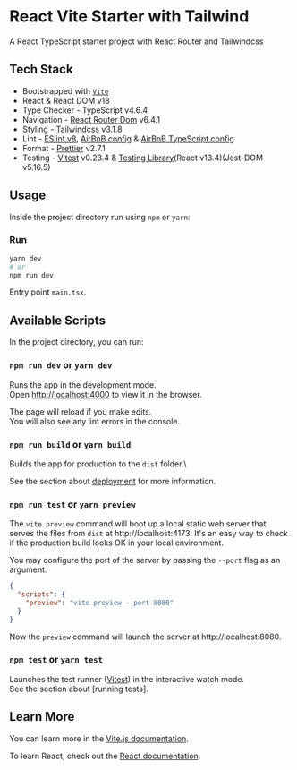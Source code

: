 # React Vite Starter with Tailwind

A React TypeScript starter project with React Router and Tailwindcss

## Tech Stack

- Bootstrapped with [`Vite`](https://vitest.dev)
- React & React DOM v18
- Type Checker - TypeScript v4.6.4
- Navigation - [React Router Dom](https://reactrouter.com/en/main/router-components/browser-router) v6.4.1
- Styling - [Tailwindcss](https://tailwindcss.com) v3.1.8
- Lint - [ESlint v8](https://eslint.org), [AirBnB config](https://www.npmjs.com/package/eslint-config-airbnb) & [AirBnB TypeScript config](https://www.npmjs.com/package/eslint-config-airbnb-typescript)
- Format - [Prettier](https://prettier.io) v2.7.1
- Testing - [Vitest](https://vitest.dev) v0.23.4 & [Testing Library](https://testing-library.com)(React v13.4)(Jest-DOM v5.16.5)

## Usage

Inside the project directory run using `npm` or `yarn`:
### Run

```bash
yarn dev
# or
npm run dev
```

Entry point `main.tsx`.


## Available Scripts

In the project directory, you can run:

### `npm run dev` or `yarn dev`

Runs the app in the development mode.\
Open [http://localhost:4000](http://localhost:4000) to view it in the browser.

The page will reload if you make edits.\
You will also see any lint errors in the console.

### `npm run build` or `yarn build`

Builds the app for production to the `dist` folder.\


See the section about [deployment](https://vitejs.dev/guide/static-deploy.html#building-the-app) for more information.

### `npm run test` or `yarn preview`

The `vite preview` command will boot up a local static web server that serves the files from `dist` at http://localhost:4173. It's an easy way to check if the production build looks OK in your local environment.

You may configure the port of the server by passing the `--port` flag as an argument.

```json
{
  "scripts": {
    "preview": "vite preview --port 8080"
  }
}
```
Now the `preview` command will launch the server at http://localhost:8080.

### `npm test` or `yarn test`

Launches the test runner ([Vitest](https://vitest.dev)) in the interactive watch mode.\
See the section about [running tests].

## Learn More

You can learn more in the [Vite.js documentation](https://vitejs.dev/guide/).

To learn React, check out the [React documentation](https://reactjs.org/).
